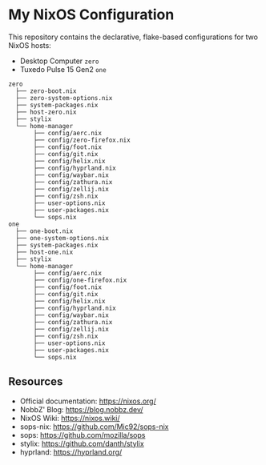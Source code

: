 # My NixOS Configuration

This repository contains the declarative, flake-based configurations for two NixOS hosts:
 - Desktop Computer `zero`
 - Tuxedo Pulse 15 Gen2 `one`

```
zero
  ├── zero-boot.nix
  ├── zero-system-options.nix
  ├── system-packages.nix
  ├── host-zero.nix
  ├── stylix 
  └── home-manager
       ├── config/aerc.nix
       ├── config/zero-firefox.nix
       ├── config/foot.nix
       ├── config/git.nix
       ├── config/helix.nix
       ├── config/hyprland.nix
       ├── config/waybar.nix
       ├── config/zathura.nix
       ├── config/zellij.nix
       ├── config/zsh.nix
       ├── user-options.nix
       ├── user-packages.nix
       └── sops.nix
one
  ├── one-boot.nix
  ├── one-system-options.nix
  ├── system-packages.nix
  ├── host-one.nix
  ├── stylix 
  └── home-manager
       ├── config/aerc.nix
       ├── config/one-firefox.nix
       ├── config/foot.nix
       ├── config/git.nix
       ├── config/helix.nix
       ├── config/hyprland.nix
       ├── config/waybar.nix
       ├── config/zathura.nix
       ├── config/zellij.nix
       ├── config/zsh.nix
       ├── user-options.nix
       ├── user-packages.nix
       └── sops.nix
```

## Resources

- Official documentation: https://nixos.org/
- NobbZ' Blog: https://blog.nobbz.dev/
- NixOS Wiki: https://nixos.wiki/
- sops-nix: https://github.com/Mic92/sops-nix
- sops: https://github.com/mozilla/sops 
- stylix: https://github.com/danth/stylix
- hyprland: https://hyprland.org/